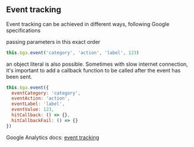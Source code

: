 ## Event tracking

Event tracking can be achieved in different ways, following Google specifications

passing parameters in this exact order

```js
this.$ga.event('category', 'action', 'label', 123)
```

an object literal is also possible. Sometimes with slow internet connection, it's important to add a callback function to be called after the event has been sent.

```js
this.$ga.event({
  eventCategory: 'category',
  eventAction: 'action',
  eventLabel: 'label',
  eventValue: 123,
  hitCallback: () => {},
  hitCallbackFail: () => {}
})
```

Google Analytics docs: [event tracking](https://developers.google.com/analytics/devguides/collection/analyticsjs/events)

## 



